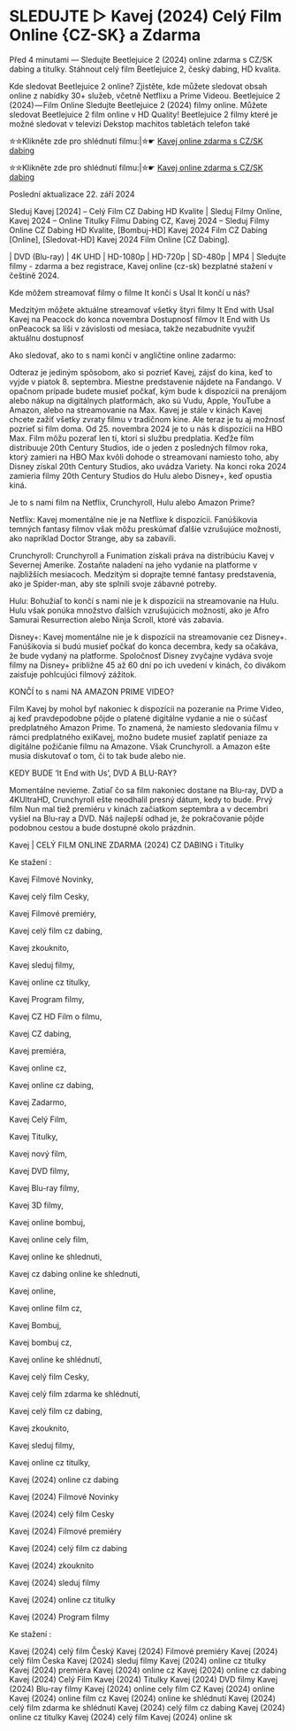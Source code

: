 # SLEDUJTE ▷ Kavej (2024) Celý Film Online {CZ-SK} a Zdarma

Před 4 minutami — Sledujte Beetlejuice 2 (2024) online zdarma s CZ/SK dabing a titulky. Stáhnout celý film Beetlejuice 2, český dabing, HD kvalita.

Kde sledovat Beetlejuice 2 online? Zjistěte, kde můžete sledovat obsah online z nabídky 30+ služeb, včetně Netflixu a Prime Videou. Beetlejuice 2 (2024) — Film Online Sledujte Beetlejuice 2 (2024) filmy online. Můžete sledovat Beetlejuice 2 film online v HD Quality! Beetlejuice 2 filmy které je možné sledovat v televizi Dekstop machitos tabletách telefon také


✮✮Klikněte zde pro shlédnutí filmu:|✮☛ [Kavej online zdarma s CZ/SK dabing](https://crotx.online/sk/movie/1291745/kavej.github)

✮✮Klikněte zde pro shlédnutí filmu:|✮☛ [Kavej online zdarma s CZ/SK dabing](https://crotx.online/sk/movie/1291745/kavej.github)

Poslední aktualizace 22. září 2024


Sleduj Kavej [2024] – Celý Film CZ Dabing HD Kvalite | Sleduj Filmy Online, Kavej 2024 – Online Titulky Filmu Dabing CZ, Kavej 2024 – Sleduj Filmy Online CZ Dabing HD Kvalite, [Bombuj-HD] Kavej 2024 Film CZ Dabing [Online], [Sledovat-HD] Kavej 2024 Film Online [CZ Dabing].

| DVD (Blu-ray) | 4K UHD | HD-1080p | HD-720p | SD-480p | MP4 | Sledujte filmy - zdarma a bez registrace, Kavej online (cz-sk) bezplatné stažení v češtině 2024.

Kde môžem streamovať filmy o filme It končí s Usal It končí u nás?

Medzitým môžete aktuálne streamovať všetky štyri filmy It End with Usal Kavej na Peacock do konca novembra Dostupnosť filmov It End with Us onPeacock sa líši v závislosti od mesiaca, takže nezabudnite využiť aktuálnu dostupnosť

Ako sledovať, ako to s nami končí v angličtine online zadarmo:

Odteraz je jediným spôsobom, ako si pozrieť Kavej, zájsť do kina, keď to vyjde v piatok 8. septembra. Miestne predstavenie nájdete na Fandango. V opačnom prípade budete musieť počkať, kým bude k dispozícii na prenájom alebo nákup na digitálnych platformách, ako sú Vudu, Apple, YouTube a Amazon, alebo na streamovanie na Max. Kavej je stále v kinách Kavej chcete zažiť všetky zvraty filmu v tradičnom kine. Ale teraz je tu aj možnosť pozrieť si film doma. Od 25. novembra 2024 je to u nás k dispozícii na HBO Max. Film môžu pozerať len tí, ktorí si službu predplatia. Keďže film distribuuje 20th Century Studios, ide o jeden z posledných filmov roka, ktorý zamieri na HBO Max kvôli dohode o streamovaní namiesto toho, aby Disney získal 20th Century Studios, ako uvádza Variety. Na konci roka 2024 zamieria filmy 20th Century Studios do Hulu alebo Disney+, keď opustia kiná.

Je to s nami film na Netflix, Crunchyroll, Hulu alebo Amazon Prime?

Netflix: Kavej momentálne nie je na Netflixe k dispozícii. Fanúšikovia temných fantasy filmov však môžu preskúmať ďalšie vzrušujúce možnosti, ako napríklad Doctor Strange, aby sa zabavili.

Crunchyroll: Crunchyroll a Funimation získali práva na distribúciu Kavej v Severnej Amerike. Zostaňte naladení na jeho vydanie na platforme v najbližších mesiacoch. Medzitým si doprajte temné fantasy predstavenia, ako je Spider-man, aby ste splnili svoje zábavné potreby.

Hulu: Bohužiaľ to končí s nami nie je k dispozícii na streamovanie na Hulu. Hulu však ponúka množstvo ďalších vzrušujúcich možností, ako je Afro Samurai Resurrection alebo Ninja Scroll, ktoré vás zabavia.

Disney+: Kavej momentálne nie je k dispozícii na streamovanie cez Disney+. Fanúšikovia si budú musieť počkať do konca decembra, kedy sa očakáva, že bude vydaný na platforme. Spoločnosť Disney zvyčajne vydáva svoje filmy na Disney+ približne 45 až 60 dní po ich uvedení v kinách, čo divákom zaisťuje pohlcujúci filmový zážitok.

KONČÍ to s nami NA AMAZON PRIME VIDEO?

Film Kavej by mohol byť nakoniec k dispozícii na pozeranie na Prime Video, aj keď pravdepodobne pôjde o platené digitálne vydanie a nie o súčasť predplatného Amazon Prime. To znamená, že namiesto sledovania filmu v rámci predplatného exiKavej, možno budete musieť zaplatiť peniaze za digitálne požičanie filmu na Amazone. Však Crunchyroll. a Amazon ešte musia diskutovať o tom, či to tak bude alebo nie.

KEDY BUDE ‘It End with Us’, DVD A BLU-RAY?

Momentálne nevieme. Zatiaľ čo sa film nakoniec dostane na Blu-ray, DVD a 4KUltraHD, Crunchyroll ešte neodhalil presný dátum, kedy to bude. Prvý film Nun mal tiež premiéru v kinách začiatkom septembra a v decembri vyšiel na Blu-ray a DVD. Náš najlepší odhad je, že pokračovanie pôjde podobnou cestou a bude dostupné okolo prázdnin.

Kavej | CELÝ FILM ONLINE ZDARMA (2024) CZ DABING i Titulky

Ke stažení :

Kavej Filmové Novinky,

Kavej celý film Cesky,

Kavej Filmové premiéry,

Kavej celý film cz dabing,

Kavej zkouknito,

Kavej sleduj filmy,

Kavej online cz titulky,

Kavej Program filmy,

Kavej CZ HD Film o filmu,

Kavej CZ dabing,

Kavej premiéra,

Kavej online cz,

Kavej online cz dabing,

Kavej Zadarmo,

Kavej Celý Film,

Kavej Titulky,

Kavej nový film,

Kavej DVD filmy,

Kavej Blu-ray filmy,

Kavej 3D filmy,

Kavej online bombuj,

Kavej online cely film,

Kavej online ke shlednuti,

Kavej cz dabing online ke shlednuti,

Kavej online,

Kavej online film cz,

Kavej Bombuj,

Kavej bombuj cz,

Kavej online ke shlédnutí,

Kavej celý film Cesky,

Kavej celý film zdarma ke shlédnutí,

Kavej celý film cz dabing,

Kavej zkouknito,

Kavej sleduj filmy,

Kavej online cz titulky,

Kavej (2024) online cz dabing

Kavej (2024) Filmové Novinky

Kavej (2024) celý film Cesky

Kavej (2024) Filmové premiéry

Kavej (2024) celý film cz dabing

Kavej (2024) zkouknito

Kavej (2024) sleduj filmy

Kavej (2024) online cz titulky

Kavej (2024) Program filmy

Ke stažení :

Kavej (2024) celý film Český Kavej (2024) Filmové premiéry Kavej (2024) celý film Česka Kavej (2024) sleduj filmy Kavej (2024) online cz titulky Kavej (2024) premiéra Kavej (2024) online cz Kavej (2024) online cz dabing Kavej (2024) Celý Film Kavej (2024) Titulky Kavej (2024) DVD filmy Kavej (2024) Blu-ray filmy Kavej (2024) online cely film CZ Kavej (2024) online Kavej (2024) online film cz Kavej (2024) online ke shlédnutí Kavej (2024) celý film zdarma ke shlédnutí Kavej (2024) celý film cz dabing Kavej (2024) online cz titulky Kavej (2024) celý film Kavej (2024) online sk
